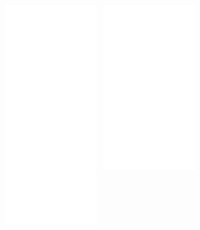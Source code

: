 <!---
[<img align="left top" width="48%" alt="🦑" src="/artifacts.svg">](#)

[<img align="right top" width="48%" alt="🦑" src="/progress.svg">](#)
--->

<div style="display: flex; justify-content: space-between; align-items: flex-start; width: 100%;">
  <img src="/artifacts.svg" alt="Artifacts" style="width:48%; height:auto;">
  <img src="/progress.svg" alt="Progress" style="width:48%; height:auto;">
</div>



<!---
Richard5678/Richard5678 is a ✨ special ✨ repository because its `README.md` (this file) appears on your GitHub profile.
You can click the Preview link to take a look at your changes.
--->
